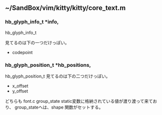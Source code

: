 ## ~/SandBox/vim/kitty/kitty/core_text.m

### hb_glyph_info_t *info,

hb_glyph_info_t

見てるのは下の一つだけっぽい。

- codepoint

### hb_glyph_position_t *hb_positions,

hb_glyph_position_t 見てるのは下の二つだけっぽい。

- x_offset
- y_offset

どちらも font.c group_state static変数に格納されている値が渡り渡って来ており、
group_stateへは、shape 関数がセットする。

